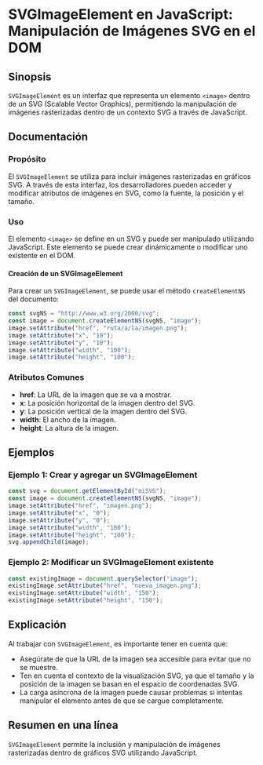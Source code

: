 <!--
Meta Description: # SVGImageElement en JavaScript: Manipulación de Imágenes SVG en el DOM ## Sinopsis `SVGImageElement` es un interfaz que representa un elemento `<imag...
Meta Keywords: image, svg, setattribute, imagen, svgimageelement
-->

# SVGImageElement en JavaScript: Manipulación de Imágenes SVG en el DOM

## Sinopsis
`SVGImageElement` es un interfaz que representa un elemento `<image>` dentro de un SVG (Scalable Vector Graphics), permitiendo la manipulación de imágenes rasterizadas dentro de un contexto SVG a través de JavaScript.

## Documentación

### Propósito
El `SVGImageElement` se utiliza para incluir imágenes rasterizadas en gráficos SVG. A través de esta interfaz, los desarrolladores pueden acceder y modificar atributos de imágenes en SVG, como la fuente, la posición y el tamaño.

### Uso
El elemento `<image>` se define en un SVG y puede ser manipulado utilizando JavaScript. Este elemento se puede crear dinámicamente o modificar uno existente en el DOM.

#### Creación de un SVGImageElement
Para crear un `SVGImageElement`, se puede usar el método `createElementNS` del documento:

```javascript
const svgNS = "http://www.w3.org/2000/svg";
const image = document.createElementNS(svgNS, "image");
image.setAttribute("href", "ruta/a/la/imagen.png");
image.setAttribute("x", "10");
image.setAttribute("y", "10");
image.setAttribute("width", "100");
image.setAttribute("height", "100");
```

### Atributos Comunes
- **href**: La URL de la imagen que se va a mostrar.
- **x**: La posición horizontal de la imagen dentro del SVG.
- **y**: La posición vertical de la imagen dentro del SVG.
- **width**: El ancho de la imagen.
- **height**: La altura de la imagen.

## Ejemplos

### Ejemplo 1: Crear y agregar un SVGImageElement
```javascript
const svg = document.getElementById("miSVG");
const image = document.createElementNS(svgNS, "image");
image.setAttribute("href", "imagen.png");
image.setAttribute("x", "0");
image.setAttribute("y", "0");
image.setAttribute("width", "100");
image.setAttribute("height", "100");
svg.appendChild(image);
```

### Ejemplo 2: Modificar un SVGImageElement existente
```javascript
const existingImage = document.querySelector("image");
existingImage.setAttribute("href", "nueva_imagen.png");
existingImage.setAttribute("width", "150");
existingImage.setAttribute("height", "150");
```

## Explicación
Al trabajar con `SVGImageElement`, es importante tener en cuenta que:
- Asegúrate de que la URL de la imagen sea accesible para evitar que no se muestre.
- Ten en cuenta el contexto de la visualización SVG, ya que el tamaño y la posición de la imagen se basan en el espacio de coordenadas SVG.
- La carga asíncrona de la imagen puede causar problemas si intentas manipular el elemento antes de que se cargue completamente.

## Resumen en una línea
`SVGImageElement` permite la inclusión y manipulación de imágenes rasterizadas dentro de gráficos SVG utilizando JavaScript.